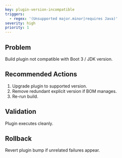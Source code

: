 ```yaml
---
key: plugin-version-incompatible
triggers:
  - regex: '(Unsupported major.minor|requires Java)'
severity: high
priority: 1
---
```

## Problem
Build plugin not compatible with Boot 3 / JDK version.
## Recommended Actions
1. Upgrade plugin to supported version.
2. Remove redundant explicit version if BOM manages.
3. Re-run build.
## Validation
Plugin executes cleanly.
## Rollback
Revert plugin bump if unrelated failures appear.

